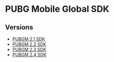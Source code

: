 # PUBG Mobile Global SDK

## Versions
- [PUBGM 2.1 SDK](https://github.com/zsnakeee/PUBGM-SDK/tree/2.1)
- [PUBGM 2.2 SDK](https://github.com/zsnakeee/PUBGM-SDK/tree/2.2)
- [PUBGM 2.3 SDK](https://github.com/zsnakeee/PUBGM-SDK/tree/2.3)
- [PUBGM 2.4 SDK](https://github.com/zsnakeee/PUBGM-SDK/tree/2.4)

